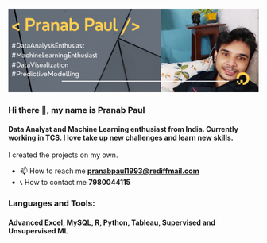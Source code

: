 ![I am GitHub Readme Generator's creator](https://github.com/pranabkumarpaul/pranabkumarpaul/blob/main/Pranab%20Paul.png?raw=true)
### Hi there 👋, my name is Pranab Paul
#### Data Analyst and Machine Learning enthusiast from India. Currently working in TCS. I love take up new challenges and learn new skills.

I created the projects on my own.

- 📫 How to reach me **pranabpaul1993@rediffmail.com**
- :telephone_receiver: How to contact me **7980044115**

<h3 align="left">Languages and Tools:</h3> 
<h4 align="left">        Advanced Excel, MySQL, R, Python, Tableau, Supervised and Unsupervised ML </h4> 
